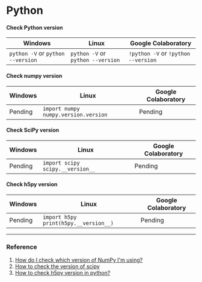 # Python

#### Check Python version

   Windows                      | Linux                         | Google Colaboratory 
-------------                   | -------------                 | ------------
`python -V` or `python --version`   | `python -V` or `python --version` | `!python -V` or `!python --version`


#### Check numpy version
   Windows                      | Linux                         | Google Colaboratory 
-------------                   | -------------                 | ------------
Pending   | `import numpy` `numpy.version.version` | Pending

#### Check SciPy version
   Windows                      | Linux                         | Google Colaboratory 
-------------                   | -------------                 | ------------
Pending   | `import scipy` `scipy.__version__` | Pending

#### Check h5py version
   Windows                      | Linux                         | Google Colaboratory 
-------------                   | -------------                 | ------------
Pending   | `import h5py` `print(h5py.__version__)` | Pending

---

### Reference
1. [How do I check which version of NumPy I'm using?](https://stackoverflow.com/questions/1520234/how-do-i-check-which-version-of-numpy-im-using)
2. [How to check the version of scipy](https://stackoverflow.com/questions/21385196/how-to-check-the-version-of-scipy)
3. [How to check h5py version in python?](https://stackoverflow.com/questions/68365866/how-to-check-h5py-version-in-python)
